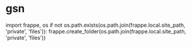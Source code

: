 gsn
===



import frappe, os
if not os.path.exists(os.path.join(frappe.local.site_path, 'private', 'files')):
          frappe.create_folder(os.path.join(frappe.local.site_path, 'private', 'files'))


